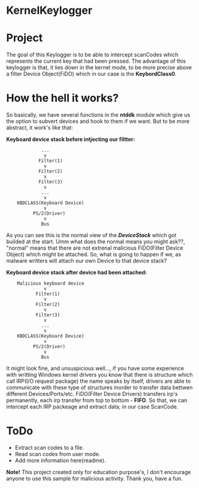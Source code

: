 # KernelKeylogger

# Project
  The goal of this Keylogger is to be able to intercept scanCodes which represents the current key that had been pressed. The advantage of this keylogger is that, it lies down in the kernel mode, to be more precise above a filter Device Object(FiDO) which in our case is the **KeybordClass0**. 
  
  
# How the hell it works? 
So basically, we have several functions in the **ntddk** module which give us the option to subvert devices and hook to them if we want. But to be more abstract, it work's like that: 
  
**Keyboard device stack before intjecting our filtter:** 

                 ...
                  v
                Filter(1) 
                  v
                Filter(2)
                  v
                Filter(3)
                  v
                 ...
                  v
        KBDCLASS(Keyboard Device)
                  v
              PS/2(Driver)
                  v
                 Bus
                 
As you can see this is the normal view of the ***DeviceStack*** which got builded at the start. Umm what does the normal means you might ask??, "normal" means that there are not extrenal malicious FiDO(Filter Device Object) which might be attached. So, what is going to happen if we, as malware writters will attach our own Device to that device stack? 

**Keyboard device stack after device had been attached:**

        Malicious keyboard device
                  v
               Filter(1) 
                  v
               Filter(2)
                  v
               Filter(3)
                  v
                 ...
                  v
        KBDCLASS(Keyboard Device)
                  v
              PS/2(Driver)
                  v
                 Bus
                 
It might look fine, and unsuspicious well..., if you have some experience with writting Windows kernel drivers you know that there is structure which call IRP(I/O request package) the name speaks by itself, drivers are able to communicate with these type of structures inorder to transfer data bettwen different Devices/Ports/etc. FiDO(Filter Device Drivers) transfers irp's permanently, each irp transfer from top to bottom - **FIFO**. So that, we can intercept each IRP packeage and extract data; in our case ScanCode.


# ToDo

* Extract scan codes to a file.
* Read scan codes from user mode.
* Add more information here(readme).

**Note!** This project created only for education purpose's, I don't encourage anyone to use this sample for malicious activity. Thank you, have a fun.

